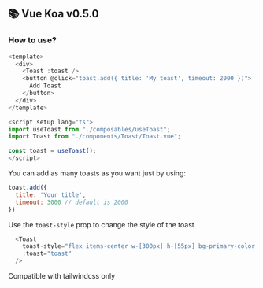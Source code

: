 ## 📚 Vue Koa v0.5.0

### How to use?

```js	
<template>
  <div>
    <Toast :toast />
    <button @click="toast.add({ title: 'My toast', timeout: 2000 })">
      Add Toast
    </button>
  </div>
</template>

<script setup lang="ts">
import useToast from "./composables/useToast";
import Toast from "./components/Toast/Toast.vue";

const toast = useToast();
</script>

```

You can add as many toasts as you want just by using:
```js
toast.add({
  title: 'Your title',
  timeout: 3000 // default is 2000
})
```
Use the `toast-style` prop to change the style of the toast
```js
  <Toast
    toast-style="flex items-center w-[300px] h-[55px] bg-primary-color border border-zinc-600 mb-1 shadow rounded-md text-text-primary-color p-4 overflow-hidden truncate"
    :toast="toast"
  />
```
Compatible with tailwindcss only

